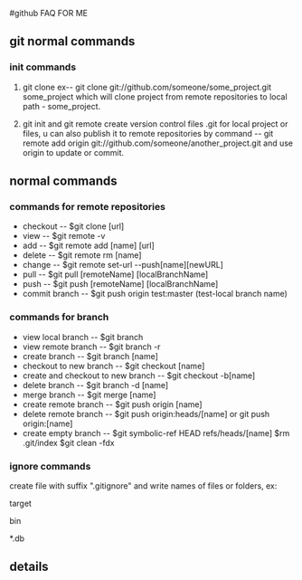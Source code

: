 #github FAQ FOR ME

## **git normal commands**

### init commands

1. git clone ex-- git clone git://github.com/someone/some_project.git   some_project which will clone project from remote repositories to local path - some_project.


2. git init and git remote create version control files .git for local project or files, u can also publish it to remote repositories by command -- git remote add origin git://github.com/someone/another_project.git and use origin to update or commit.
 
## normal commands

### commands for remote repositories

*  checkout -- $git clone [url]
*  view     -- $git remote -v
*  add      -- $git remote add [name] [url]
*  delete   -- $git remote rm [name]
*  change   -- $git remote set-url --push[name][newURL]
*  pull     -- $git pull [remoteName] [localBranchName]
*  push     -- $git push [remoteName] [localBranchName]
*  commit branch --  $git push origin test:master (test-local branch name)


### commands for branch

* view local branch -- $git branch
* view remote branch -- $git branch -r
* create branch -- $git branch [name]
* checkout to new branch -- $git checkout [name]
* create and checkout to new branch -- $git checkout -b[name]
* delete branch --  $git branch -d [name]
* merge branch -- $git merge [name]
* create remote branch -- $git push origin [name]
* delete remote branch -- $git push origin:heads/[name] or git push origin:[name]
* create empty branch -- $git symbolic-ref HEAD refs/heads/[name] $rm .git/index $git clean -fdx


### ignore commands

create file with suffix ".gitignore" and write names of files or folders, ex:

target

bin

*.db


## details

















